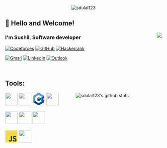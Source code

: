 <!-- Visit counter -->
<p title="visitCounter" align="center"> 
  <img alt="sdulal123" src="https://komarev.com/ghpvc/?username=sdulal123&color=brightgreen&style=plastic&label=PAGE+RELOADED"/>
</p>

<!-- Title -->
## 🤗 Hello and Welcome! 
<img align="right" src="https://github.com/sdulal123/sdulal123/assets/86375908/a4bfd187-404b-4088-9517-30a5363037dc"/>
<h3 align="left">I'm Sushil, Software developer</h3>

<!-- Website to generate badges: https://shields.io/ -->
[![Codeforces](https://img.shields.io/badge/Codeforces-445f9d?style=for-the-badge&logo=Codeforces&logoColor=white)](https://codeforces.com/sdulal123)
[![GitHub](https://img.shields.io/badge/github-%23121011.svg?style=for-the-badge&logo=github&logoColor=white)](https://github.com/sdulal123)
[![Hackerrank](https://img.shields.io/badge/-Hackerrank-2EC866?style=for-the-badge&logo=HackerRank&logoColor=white)](https://hackerrank.com/sdulal123)

[![Gmail](https://img.shields.io/badge/Gmail-D14836?style=for-the-badge&logo=gmail&logoColor=white)](mailto:sushildulal123@gmail.com)
[![LinkedIn](https://img.shields.io/badge/linkedin-%230077B5.svg?style=for-the-badge&logo=linkedin&logoColor=white)](https://www.linkedin.com/in/sushildulal123/)
[![Outlook](https://img.shields.io/badge/Microsoft_Outlook-0078D4?style=for-the-badge&logo=microsoft-outlook&logoColor=white)](mailto:sushildulal123@outlook.com)
<!-- [![Instagram](https://img.shields.io/badge/-Instagram-c13584?style=flat&labelColor=c13584&logo=instagram&logoColor=white)](https://www.instagram.com/sdstudio420/) -->
</p>
    
&nbsp;

## Tools:
<p>
  <a href="https://github.com/sdulal123/">
    <img width="55%" align="right" alt="sdulal123's github stats" src="https://github-readme-stats.vercel.app/api?username=sdulal123&show_icons=true&hide_border=true" />
  </a>

  <!-- Sites to get logos: https://www.vectorlogo.zone or https://simpleicons.org/ -->
  <code><img width="40" height="40" hover="assembly" src="https://github.com/sudulal123/sudulal123/assets/86375908/6ed576ac-2de7-4dec-81d8-710df51e2f88"></code>
  <code><img width="40" height="40" src="https://www.vectorlogo.zone/logos/open-std_c/open-std_c-icon~alt.svg"/></code>
  <code><img width="40" height="40" src="https://raw.githubusercontent.com/devicons/devicon/master/icons/cplusplus/cplusplus-original.svg"></code>
  <code><img width="40" height="40" src="https://www.vectorlogo.zone/logos/java/java-icon.svg"></code>
  <br/>
  <br/>
  <code><img width="40" height="40" src="https://www.vectorlogo.zone/logos/python/python-icon.svg"></code>
  <code><img width="40" height="40" src="https://www.vectorlogo.zone/logos/pytorch/pytorch-icon.svg"></code>
  <code><img width="40" height="40" src="https://www.vectorlogo.zone/logos/tensorflow/tensorflow-icon.svg"></code>
  <br />
  <br />
  <code><img width="40" height="40" src="https://raw.githubusercontent.com/devicons/devicon/master/icons/javascript/javascript-original.svg"></code>
  <code><img width="40" height="40" src="https://www.vectorlogo.zone/logos/typescriptlang/typescriptlang-icon.svg"></code>
  <br />
</p>
<!-- This readme was created by Sushil Dulal - https://github.com/sudulal123 -->
